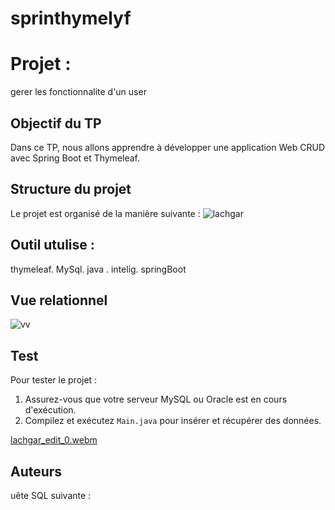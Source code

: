 # sprinthymelyf


# Projet :
gerer les fonctionnalite d'un user 

## Objectif du TP
Dans ce TP, nous allons apprendre à développer une application Web CRUD avec Spring Boot et Thymeleaf.
## Structure du projet
Le projet est organisé de la manière suivante :
![lachgar](https://github.com/user-attachments/assets/2bfa8c9b-af3e-452f-adf3-6e2649417839)



## Outil utulise :
thymeleaf.
MySql.
java .
intelig.
springBoot

## Vue relationnel 

![vv](https://github.com/user-attachments/assets/bcc67622-8407-4d5f-aead-8f52355bf63d)

## Test
Pour tester le projet :
1. Assurez-vous que votre serveur MySQL ou Oracle est en cours d'exécution.
3. Compilez et exécutez `Main.java` pour insérer et récupérer des données.


[lachgar_edit_0.webm](https://github.com/user-attachments/assets/aedd0afe-d75b-4e90-8589-bfd0472ae046)


## Auteurs

uête SQL suivante :
 
